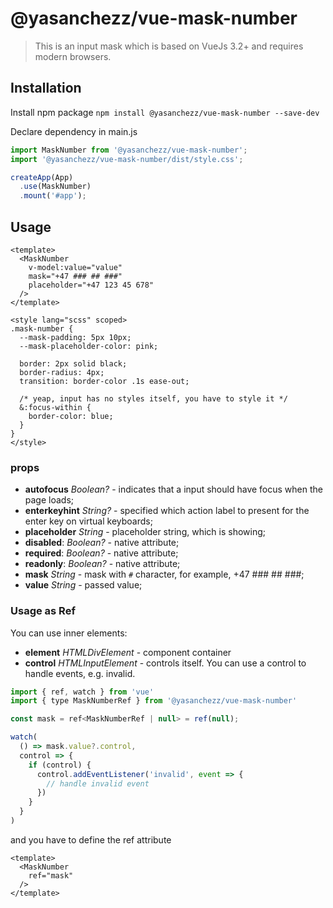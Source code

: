 # @yasanchezz/vue-mask-number

> This is an input mask which is based on VueJs 3.2+ and requires modern browsers.

## Installation

Install npm package
`npm install @yasanchezz/vue-mask-number --save-dev`

Declare dependency in main.js

``` js
import MaskNumber from '@yasanchezz/vue-mask-number';
import '@yasanchezz/vue-mask-number/dist/style.css';

createApp(App)
  .use(MaskNumber)
  .mount('#app');
```

## Usage

``` vue
<template>
  <MaskNumber
    v-model:value="value"
    mask="+47 ### ## ###"
    placeholder="+47 123 45 678"
  />
</template>

<style lang="scss" scoped>
.mask-number {
  --mask-padding: 5px 10px;
  --mask-placeholder-color: pink;

  border: 2px solid black;
  border-radius: 4px;
  transition: border-color .1s ease-out;

  /* yeap, input has no styles itself, you have to style it */
  &:focus-within {
    border-color: blue;
  }
}
</style>
```

### props
* __autofocus__ *Boolean?* - indicates that a input should have focus when the page loads;
* __enterkeyhint__ *String?* - specified which action label to present for the enter key on virtual keyboards;
* __placeholder__ *String* - placeholder string, which is showing;
* __disabled__: *Boolean?* - native attribute;
* __required__: *Boolean?* - native attribute;
* __readonly__: *Boolean?* - native attribute;
* __mask__ *String* - mask with `#` character, for example, +47 ### ## ###;
* __value__ *String* - passed value;

### Usage as Ref
You can use inner elements:

* __element__ *HTMLDivElement* - component container
* __control__ *HTMLInputElement* - controls itself. You can use a control to handle events, e.g. invalid.

``` js
import { ref, watch } from 'vue'
import { type MaskNumberRef } from '@yasanchezz/vue-mask-number'

const mask = ref<MaskNumberRef | null> = ref(null);

watch(
  () => mask.value?.control,
  control => {
    if (control) {
      control.addEventListener('invalid', event => {
        // handle invalid event
      })
    }
  }
)
```

and you have to define the ref attribute
``` vue
<template>
  <MaskNumber
    ref="mask"
  />
</template>
```
